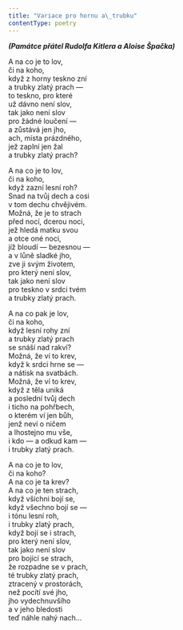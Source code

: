 ```yaml
---
title: "Variace pro hornu a\_trubku"
contentType: poetry
---
```


<section>

**_(Památce přátel Rudolfa Kitlera a Aloise Špačka)_**

A na co je to lov,  
či na koho,  
když z horny teskno zní  
a trubky zlatý prach —  
to teskno, pro které  
už dávno není slov,  
tak jako není slov  
pro žádné loučení —  
a zůstává jen jho,  
ach, místa prázdného,  
jež zaplní jen žal  
a trubky zlatý prach?

A na co je to lov,  
či na koho,  
když zazní lesní roh?  
Snad na tvůj dech a cosi  
v tom dechu chvějivém.  
Možná, že je to strach  
před nocí, dcerou noci,  
jež hledá matku svou  
a otce oné noci,  
jíž bloudí — bezesnou —  
a v lůně sladké jho,  
zve ji svým životem,  
pro který není slov,  
tak jako není slov  
pro teskno v srdci tvém  
a trubky zlatý prach.

A na co pak je lov,  
či na koho,  
když lesní rohy zní  
a trubky zlatý prach  
se snáší nad rakví?  
Možná, že ví to krev,  
když k srdci hrne se —  
a nátisk na svatbách.  
Možná, že ví to krev,  
když z těla uniká  
a poslední tvůj dech  
i ticho na pohřbech,  
o kterém ví jen bůh,  
jenž neví o ničem  
a lhostejno mu vše,  
i kdo — a odkud kam —  
i trubky zlatý prach.

A na co je to lov,  
či na koho?  
A na co je ta krev?  
A na co je ten strach,  
když všichni bojí se,  
když všechno bojí se —  
i tónu lesní roh,  
i trubky zlatý prach,  
když bojí se i strach,  
pro který není slov,  
tak jako není slov  
pro bojící se strach,  
že rozpadne se v prach,  
té trubky zlatý prach,  
ztracený v prostorách,  
než pocítí své jho,  
jho vydechnuvšího  
a v jeho bledosti  
teď náhle nahý nach…

</section>
